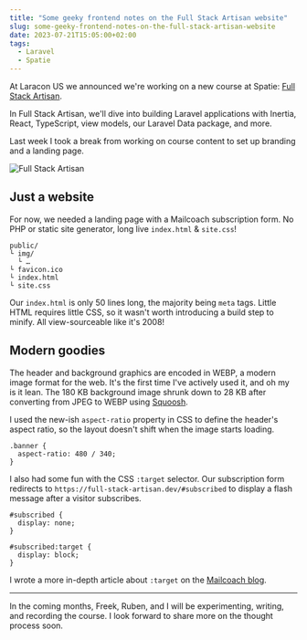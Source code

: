 ```yaml
---
title: "Some geeky frontend notes on the Full Stack Artisan website"
slug: some-geeky-frontend-notes-on-the-full-stack-artisan-website
date: 2023-07-21T15:05:00+02:00
tags:
  - Laravel
  - Spatie
---
```


At Laracon US we announced we're working on a new course at Spatie: [Full Stack Artisan](https://full-stack-artisan.dev/).

In Full Stack Artisan, we'll dive into building Laravel applications with Inertia, React, TypeScript, view models, our Laravel Data package, and more.

Last week I took a break from working on course content to set up branding and a landing page.

<!--more-->

![Full Stack Artisan](/media/full-stack-artisan.webp)

## Just a website

For now, we needed a landing page with a Mailcoach subscription form. No PHP or static site generator, long live `index.html` & `site.css`!

``` {.short}
public/
└ img/
  └ …
└ favicon.ico
└ index.html
└ site.css
```

Our `index.html` is only 50 lines long, the majority being `meta` tags. Little HTML requires little CSS, so it wasn't worth introducing a build step to minify. All view-sourceable like it's 2008!

## Modern goodies

The header and background graphics are encoded in WEBP, a modern image format for the web. It's the first time I've actively used it, and oh my is it lean. The 180 KB background image shrunk down to 28 KB after converting from JPEG to WEBP using [Squoosh](https://squoosh.app).

I used the new-ish `aspect-ratio` property in CSS to define the header's aspect ratio, so the layout doesn't shift when the image starts loading.

``` {.short}
.banner {
  aspect-ratio: 480 / 340;
}
```

I also had some fun with the CSS `:target` selector. Our subscription form redirects to `https://full-stack-artisan.dev/#subscribed` to display a flash message after a visitor subscribes.

``` {.short}
#subscribed {
  display: none;
}

#subscribed:target {
  display: block;
}
```

I wrote a more in-depth article about `:target` on the [Mailcoach blog](https://mailcoach.app/blog/30-how-to-display-a-subscription-confirmation-message-with-css).

---

In the coming months, Freek, Ruben, and I will be experimenting, writing, and recording the course. I look forward to share more on the thought process soon.

